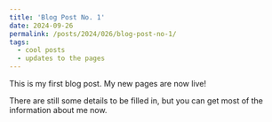 ```yaml
---
title: 'Blog Post No. 1'
date: 2024-09-26
permalink: /posts/2024/026/blog-post-no-1/
tags:
  - cool posts
  - updates to the pages
---
```


This is my first blog post. My new pages are now live!

There are still some details to be filled in, but you can get most of the information about me now.
